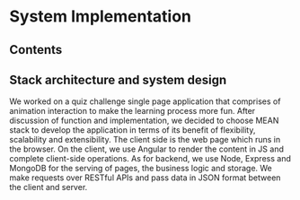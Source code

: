 # System Implementation

## Contents

## Stack architecture and system design

We worked on a quiz challenge single page application that comprises of animation interaction to make the learning process more fun. After discussion of function and implementation, we decided to choose MEAN stack to develop the application in terms of its benefit of flexibility, scalability and extensibility. 
The client side is the web page which runs in the browser. On the client, we use Angular to render the content in JS and complete client-side operations.
As for backend, we use Node, Express and MongoDB for the serving of pages, the business logic and storage. We make requests over RESTful APIs and pass data in JSON format between the client and server.

